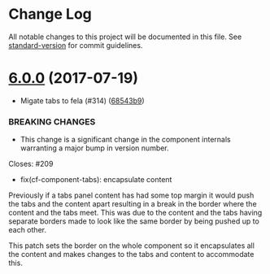 # Change Log

All notable changes to this project will be documented in this file.
See [standard-version](https://github.com/conventional-changelog/standard-version) for commit guidelines.

<a name="6.0.0"></a>
# [6.0.0](https://github.com/koddsson/cf-ui/compare/cf-component-tabs@5.3.0...cf-component-tabs@6.0.0) (2017-07-19)


* Migate tabs to fela (#314) ([68543b9](https://github.com/koddsson/cf-ui/commit/68543b9))


### BREAKING CHANGES

* This change is a significant change in the component
internals warranting a major bump in version number.

Closes: #209

* fix(cf-component-tabs): encapsulate content

Previously if a tabs panel content has had some top margin it would push
the tabs and the content apart resulting in a break in the border where
the content and the tabs meet. This was due to the content and the tabs
having separate borders made to look like the same border by being
pushed up to each other.

This patch sets the border on the whole component so it encapsulates all
the content and makes changes to the tabs and content to accommodate
this.
